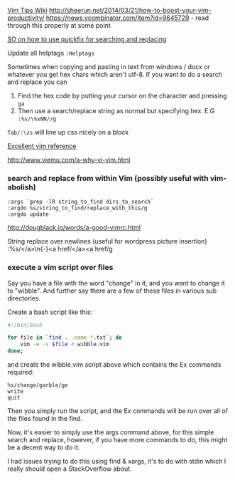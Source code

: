 [Vim Tips Wiki](http://vim.wikia.com/wiki/Vim_Tips_Wiki)
http://sheerun.net/2014/03/21/how-to-boost-your-vim-productivity/
https://news.ycombinator.com/item?id=9645729 - read through this properly at some point

[SO on how to use quickfix for searching and replacing](http://stackoverflow.com/questions/5686206/search-replace-using-quickfix-list-in-vim)

Update all helptags `:Helptags`

Sometimes when copying and pasting in text from windows / docx or whatever you
get hex chars which aren't utf-8.  If you want to do a search and replace you
can

1. Find the hex code by putting your cursor on the character and pressing `ga`
2. Then use a search/replace string as normal but specifying hex.  E.G `:%s/\%xNN//g`

`Tab/:\zs` will line up css nicely on a block

[Excellent vim reference](http://www.danielmiessler.com/study/vim/)

http://www.viemu.com/a-why-vi-vim.html


### search and replace from within Vim (possibly useful with vim-abolish)

```
:args `grep -lR string_to_find dirs_to_search`
:argdo %s/string_to_find/replace_with_this/g
:argdo update
```

http://dougblack.io/words/a-good-vimrc.html


String replace over newlines (useful for wordpress picture insertion)  
:%s/<\/a>\n\{-}<a href/<\/a><a href/g


### execute a vim script over files
Say you have a file with the word "change" in it, and you want to change
it to "wibble". And further say there are a few of these files in various
sub directories.

Create a bash script like this:

```bash
#!/bin/bash

for file in `find . -name *.txt`; do
	vim -e -s $file < wibble.vim
done;
```

and create the wibble.vim script above which contains the Ex commands
required:

```
%s/change/garble/ge
write
quit
```

Then you simply run the script, and the Ex commands will be run over
all of the files found in the find.

Now, it's easier to simply use the args command above, for this simple
search and replace, however, if you have more commands to do, this
might be a decent way to do it.

I had issues trying to do this using find & xargs, it's to do with
stdin which I really should open a StackOverflow about.
